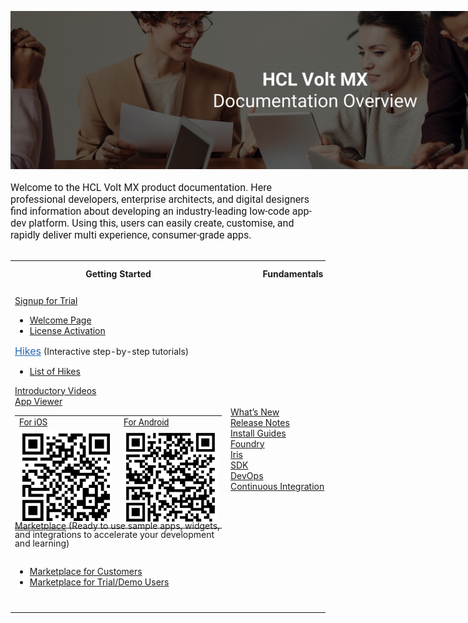 <html>
<head>
<meta name="viewport" content="width=device-width, initial-scale=1"></p>
<style>
img {
max-width: 975px;
}

table {
padding: 0px !important;
border-spacing: 0px !important;
border: none !important;
font-family: Roboto !important;
position: relative !important;
top: -10px !important;
}

tr {
border: none;
}

tr:hover {
background-color: white !important;
}

th.links-th {
font-size: 16px;
padding-left: 0px !important;
position: relative;
padding-top: 3px !important;
padding-bottom: 0 !important;
}

.table1_cell_first {
text-align: left;
max-width: 410px;
vertical-align: top;
font-size: 16px !important;
border: none !important;
padding-left: 0 !important;
}

.table1_cell {
text-align: left;
padding-right: 30px !important;
vertical-align: top;
font-size: 16px !important;
border: none !important;
padding-left: 0 !important;
}

.table1_cell_last {
text-align: left;
padding-right: 0 !important;
vertical-align: top;
font-size: 16px !important;
border: none !important;
padding-left: 0 !important;
}

.table2_cell {
text-align: left;
padding: 0 !important;
vertical-align: middle;
font-size: 16px !important;
border-top: none !important;}

.qr-label {
font-size: .64rem;
position: relative;
top: 5px;
}

a.links-a {
color:#2766ad;
}

.links-a-span {
margin-bottom: .5em !important;
}

a.links-a-marketplace {
color:#2766ad;
line-height: unset !important;
}

ul {
margin-bottom: 0;
}

.links-li-first {
position: relative;
top: -10px;
margin-bottom: -10px !important;
font-size: .64rem;
}

.links-li {
margin-top: -10px;
font-size: .64rem;
margin-bottom: .75em !important
}

.links-description {
font-size: .64rem;
}

.link-before-ul {
margin-bottom: 20px !important;
}

td.qr-label-cell {
border-top: 0 !important; 
padding: 0 0 5px 4px !important;
}

</style>
</head>
<body>
<div><img src="VoltMX documentation banner_2.png" alt="overview"></div>
<br/>
<p style="font-size:16px; font-family: Roboto !important; margin-bottom: 0 !important; margin-top: 0 !important">Welcome to the HCL Volt MX product documentation. Here professional developers, enterprise architects, and digital designers find information about developing an industry-leading low-code app-dev platform. Using this, users can easily create, customise, and rapidly deliver multi experience, consumer-grade apps.</p>
<br>
<table>
  <tr>
    <th class="links-th">Getting Started</th>
    <th class="links-th">Fundamentals</th>
    <th class="links-th">Learning and Community</th>
    <th class="links-th">Support</th>
  </tr>
  <tr>
    <td class="table1_cell_first">
    <div class="link-before-ul"><a class="links-a" href="https://manage.demo-hclvoltmx.com/registration">Signup for Trial</a></div>
    <ul>
    <li class="links-li-first"><a href="https://support.hcltechsw.com/csm?id=kb_article&sysparm_article=KB0094403">Welcome Page</a></li>
    <li class="links-li"><a href="https://support.hcltechsw.com/csm?id=kb_article&sysparm_article=KB0095036">License Activation</a></li>
    </ul>
    <div class="link-before-ul"><a class="links-a" href="https://opensource.hcltechsw.com/volt-mx-docs/docs/documentation/Iris/iris_user_guide/Content/Hikes.html" style="padding: 0px !important;text-indent ; font-size:16px ; color:#2766ad">Hikes</a> <span class="links-description">(Interactive step-by-step tutorials)</span></div>
    <ul>
    <li class="links-li"><a href="https://opensource.hcltechsw.com/volt-mx-tutorials/hikes">List of Hikes</a></li>
    </ul>
    <div class="links-a-span"><a class="links-a" href="https://www.youtube.com/playlist?list=PLO1FhEmDMTzYqO4ZVBLXYBOpXMHZ2EFVK">Introductory Videos</a></div>
    <div class="links-a-span"><a class="links-a" href="#qr-call-to-action">App Viewer</a></div>
<table style="font-family: Roboto !important;">
<tr>
<td class="qr-label-cell"><a class="qr-label" href="https://apps.apple.com/us/app/volt-mx/id1577168623">For iOS</a>
</td>
<td class="qr-label-cell" style="padding-left: 10px !important"><a class="qr-label" href="https://play.google.com/store/apps/details?id=com.hcl.VoltMXApp" style="word-break: break-word">For Android</a>
</td>
</tr>
<tr>
<td class="table2_cell" style="margin-right: 20px">
    <img src="Qr_ios.png" width="150" height="150" style="margin: 0"/>
</td>
<td class="table2_cell" style="padding-left: 10px !important">
    <img src="Qr_android.png" width="150" height="150" style="margin: 0">
</td>
</tr>
</table>
<div style="line-height: 1.0 !important; position: relative; top: -25px;">
    <a class="links-a" href="Iris/iris_tutorials/Content/Module/introduction_to_marketplace.html">Marketplace</a> <span class="links-description">(Ready to use sample apps, widgets, and integrations to accelerate your development and learning)</span>
</div>
    <ul style="position: relative; top: -10px;">
    <li class="links-li-first"><a href="https://marketplace.hclvoltmx.com/">Marketplace for Customers</a></li>
    <li class="links-li"><a href="https://marketplace.demo-hclvoltmx.com/">Marketplace for Trial/Demo Users</a></li>
    </ul>
</div>
    </td>
    <td class="table1_cell" style="min-width: 200px;">
    <div class="links-a-span"><a class="links-a" href="Whats_New_Main_Page.html">What’s New</a></div>
    <div class="links-a-span"><a class="links-a" href="VMX_release_notes.html">Release Notes</a></div>
    <div class="links-a-span"><a class="links-a" href="Foundry/installationManagement.html">Install Guides</a></div>
    <div class="links-a-span"><a class="links-a" href="Foundry/voltmxFoundryFundamentals.html">Foundry</a></div>
    <div class="links-a-span"><a class="links-a" href="Iris/voltmxIrisFundamentals.html">Iris</a></div>
    <div class="links-a-span"><a class="links-a" href="Foundry/foundrySDKs.html">SDK</a></div>
    <div class="links-a-span"><a class="links-a" href="Foundry/devOps.html">DevOps</a></div>
    <div class="links-a-span"><a class="links-a" href="Foundry/heradlessAndContinuousIntegration.html">Continuous Integration</a></div>
	</td>
    <td class="table1_cell">
    <div class="link-before-ul"><a class="links-a" href="https://academy.hcltechsw.com/courses?search=eyJjYXQiOiI3NyIsInRpdGxlIjoiIiwiZmlsdGVyIjoiIn0=">Self-Paced Academy Courses</a></div>
    <ul>
    <li class="links-li-first"><a href="https://academy.hcltechsw.com/courses/course/iris-foundry-jumpstart">Volt MX Iris and Foundry Jumpstart</a></li>
    <li class="links-li"><a href="https://academy.hcltechsw.com/courses/course/iris-intro-development">Introduction to Volt MX Iris Development</a></li>
    <li class="links-li"><a href="https://academy.hcltechsw.com/courses/course/foundry-development">Volt MX Foundry Development</a></li>
    <li class="links-li"><a href="https://academy.hcltechsw.com/courses/course/widget-api-deep-dive">Volt MX Widget and API Deep Dive</a></li>
    <li class="links-li"><a href="https://academy.hcltechsw.com/courses/course/iris-collaboration-development">Volt MX Iris Collaboration</a></li>
    </ul>
    <div class="links-a-span"><a class="links-a" href="https://www.youtube.com/playlist?list=PLO1FhEmDMTzYqO4ZVBLXYBOpXMHZ2EFVK">Videos</a></div>
    <div class="links-a-span"><a class="links-a" href="Iris/iris_user_guide/Content/Hikes.html">Hikes</a></div>
    <div class="links-a-span"><a class="links-a" href="https://support.hcltechsw.com/csm?id=kb_search&spa=1&language=en,zt,zh&kb_category=db382ff1db631c14a45ad9fcd3961936">Knowledge Articles</a></div>
    <div class="links-a-span"><a class="links-a" href="https://support.hcltechsw.com/community?id=community_forum&sys_id=1cdf6e1a1bf31898beab64e6ec4bcbae">Forum</a></div>
    <div class="link-before-ul"><a class="links-a" href="https://academy.hcltechsw.com/events-cal?search=eyJjYXQiOiIzIiwidGl0bGUiOiIifQ==%3E">Webinars</a></div>
    <ul>
    <li class="links-li-first"><a href="https://academy.hcltechsw.com/media-library?filter=eyJjYXRlZ29yeSI6OSwic3ViY2F0ZWdvcnkiOjE4LCJ0eXBlIjoiMCIsInNlYXJjaCI6IiIsImxhbmd1YWdlIjoiZW4tR0IiLCJzaXplIjo0MCwic3RhcnQiOjB9">Webinar Replays</a></li>
    </ul>
    </td>
    <td class="table1_cell_last">
    <div class="links-a-span"><a class="links-a" href="https://support.hcltechsw.com/csm">Support Portal</a></div>
    <div class="links-a-span"><a class="links-a" href="https://support.hcltechsw.com/csm?id=volt_mx_support">Volt MX Resources</a></div>
    <div class="links-a-span"><a class="links-a" href="https://support.hcltechsw.com/community?id=community_forum&sys_id=1cdf6e1a1bf31898beab64e6ec4bcbae">Community Support</a></div>
    </td>
  </tr>
</table>

</body>
</html>
